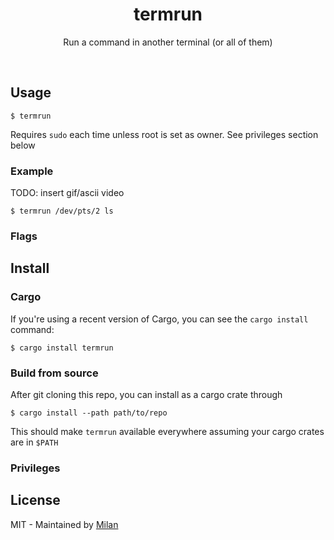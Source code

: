<div align="center">
	<h1>termrun</h1>
	<p>
        Run a command in another terminal (or all of them)
	</p>
	<br>
</div>

## Usage

```shell
$ termrun
```

Requires `sudo` each time unless root is set as owner. See privileges section below

### Example

TODO: insert gif/ascii video

```shell
$ termrun /dev/pts/2 ls
```

### Flags

## Install

### Cargo

If you're using a recent version of Cargo, you can see the `cargo install` command:

```shell
$ cargo install termrun 
```

### Build from source

After git cloning this repo, you can install as a cargo crate through

```shell
$ cargo install --path path/to/repo
```

This should make `termrun` available everywhere assuming your cargo crates are in `$PATH`

### Privileges


## License

MIT - Maintained by [Milan](https://mdaverde.com)

